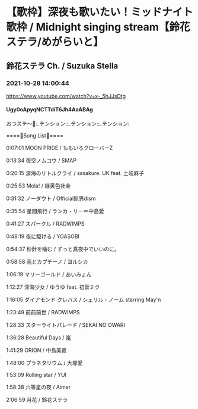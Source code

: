 # 【歌枠】深夜も歌いたい！ミッドナイト歌枠 / Midnight singing stream【鈴花ステラ/めがらいと】

## 鈴花ステラ Ch. / Suzuka Stella

### 2021-10-28 14:00:44

https://www.youtube.com/watch?v=x-_5hJJsDtg

#### Ugy0oApyqNCTTdiT6Jh4AaABAg

おつステ～🔔:_テンション::_テンション::_テンション:

====🔔Song List🔔====

0:07:01 MOON PRIDE / ももいろクローバーZ

0:13:34 夜空ノムコウ / SMAP

0:20:15 深海のリトルクライ / sasakure. UK feat. 土岐麻子

0:25:53 Mela! / 緑黄色社会

0:31:32 ノーダウト / Official髭男dism

0:35:54 星間飛行 / ランカ・リー＝中島愛

0:41:27 スパークル / RADWIMPS

0:48:19 夜に駆ける / YOASOBI

0:54:37 秒針を噛む / ずっと真夜中でいいのに。

0:58:58 雨とカプチーノ / ヨルシカ

1:06:19 マリーゴールド / あいみょん

1:12:27 深海少女 / ゆうゆ feat. 初音ミク

1:16:05 ダイアモンド クレバス / シェリル・ノーム starring May'n

1:23:49 前前前世 / RADWIMPS

1:28:33 スターライトパレード / SEKAI NO OWARI

1:36:28 Beautiful Days / 嵐

1:41:29 ORION / 中島美嘉

1:48:00 プラネタリウム / 大塚愛

1:53:09 Rolling star / YUI

1:58:38 六等星の夜 / Aimer

2:06:59 月花 / 鈴花ステラ


